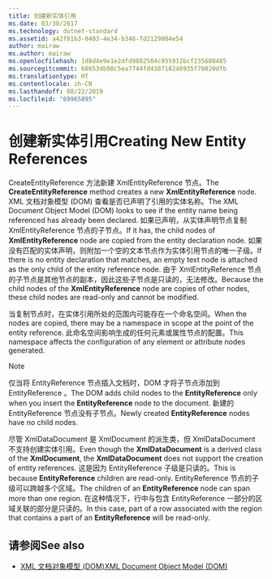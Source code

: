 ```yaml
---
title: 创建新实体引用
ms.date: 03/30/2017
ms.technology: dotnet-standard
ms.assetid: a42f81b3-0403-4e34-b346-7d2129804e54
author: mairaw
ms.author: mairaw
ms.openlocfilehash: 1d8d4e9e1e2dfd9882504c935912bcf235608485
ms.sourcegitcommit: 68653db98c5ea7744fd438710248935f70020dfb
ms.translationtype: HT
ms.contentlocale: zh-CN
ms.lasthandoff: 08/22/2019
ms.locfileid: "69965895"
---
```

# <a name="creating-new-entity-references"></a><span data-ttu-id="d980d-102">创建新实体引用</span><span class="sxs-lookup"><span data-stu-id="d980d-102">Creating New Entity References</span></span>
<span data-ttu-id="d980d-103">CreateEntityReference  方法新建 XmlEntityReference  节点。</span><span class="sxs-lookup"><span data-stu-id="d980d-103">The **CreateEntityReference** method creates a new **XmlEntityReference** node.</span></span> <span data-ttu-id="d980d-104">XML 文档对象模型 (DOM) 查看是否已声明了引用的实体名称。</span><span class="sxs-lookup"><span data-stu-id="d980d-104">The XML Document Object Model (DOM) looks to see if the entity name being referenced has already been declared.</span></span> <span data-ttu-id="d980d-105">如果已声明，从实体声明节点复制 XmlEntityReference  节点的子节点。</span><span class="sxs-lookup"><span data-stu-id="d980d-105">If it has, the child nodes of **XmlEntityReference** node are copied from the entity declaration node.</span></span> <span data-ttu-id="d980d-106">如果没有匹配的实体声明，则附加一个空的文本节点作为实体引用节点的唯一子级。</span><span class="sxs-lookup"><span data-stu-id="d980d-106">If there is no entity declaration that matches, an empty text node is attached as the only child of the entity reference node.</span></span> <span data-ttu-id="d980d-107">由于 XmlEntityReference  节点的子节点是其他节点的副本，因此这些子节点是只读的，无法修改。</span><span class="sxs-lookup"><span data-stu-id="d980d-107">Because the child nodes of the **XmlEntityReference** node are copies of other nodes, these child nodes are read-only and cannot be modified.</span></span>  
  
 <span data-ttu-id="d980d-108">当复制节点时，在实体引用所处的范围内可能存在一个命名空间。</span><span class="sxs-lookup"><span data-stu-id="d980d-108">When the nodes are copied, there may be a namespace in scope at the point of the entity reference.</span></span> <span data-ttu-id="d980d-109">此命名空间影响生成的任何元素或属性节点的配置。</span><span class="sxs-lookup"><span data-stu-id="d980d-109">This namespace affects the configuration of any element or attribute nodes generated.</span></span>  
  
> [!NOTE]
> <span data-ttu-id="d980d-110">仅当将 EntityReference  节点插入文档时，DOM 才将子节点添加到 EntityReference  。</span><span class="sxs-lookup"><span data-stu-id="d980d-110">The DOM adds child nodes to the **EntityReference** only when you insert the **EntityReference** node to the document.</span></span> <span data-ttu-id="d980d-111">新建的 EntityReference  节点没有子节点。</span><span class="sxs-lookup"><span data-stu-id="d980d-111">Newly created **EntityReference** nodes have no child nodes.</span></span>  
  
 <span data-ttu-id="d980d-112">尽管 XmlDataDocument  是 XmlDocument  的派生类，但 XmlDataDocument  不支持创建实体引用。</span><span class="sxs-lookup"><span data-stu-id="d980d-112">Even though the **XmlDataDocument** is a derived class of the **XmlDocument**, the **XmlDataDocument** does not support the creation of entity references.</span></span> <span data-ttu-id="d980d-113">这是因为 EntityReference  子级是只读的。</span><span class="sxs-lookup"><span data-stu-id="d980d-113">This is because **EntityReference** children are read-only.</span></span> <span data-ttu-id="d980d-114">EntityReference  节点的子级可以跨越多个区域。</span><span class="sxs-lookup"><span data-stu-id="d980d-114">The children of an **EntityReference** node can span more than one region.</span></span> <span data-ttu-id="d980d-115">在这种情况下，行中与包含 EntityReference  一部分的区域关联的部分是只读的。</span><span class="sxs-lookup"><span data-stu-id="d980d-115">In this case, part of a row associated with the region that contains a part of an **EntityReference** will be read-only.</span></span>  
  
## <a name="see-also"></a><span data-ttu-id="d980d-116">请参阅</span><span class="sxs-lookup"><span data-stu-id="d980d-116">See also</span></span>

- [<span data-ttu-id="d980d-117">XML 文档对象模型 (DOM)</span><span class="sxs-lookup"><span data-stu-id="d980d-117">XML Document Object Model (DOM)</span></span>](../../../../docs/standard/data/xml/xml-document-object-model-dom.md)
